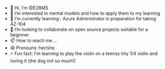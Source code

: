 - 👋 Hi, I’m @E28MS
- 👀 I’m interested in mental models and how to apply them to my learning
- 🌱 I’m currently learning : Azure Administrator in preparation for taking AZ-104
- 💞️ I’m looking to collaborate on open source projects suitable for a beginner
- 📫 How to reach me ...
- 😄 Pronouns: her/she
- ⚡ Fun fact: I'm learning to play the violin on a teensy tiny 1/4 violin and loving it (the dog not so much!)

<!---
E28MS/E28MS is a ✨ special ✨ repository because its `README.md` (this file) appears on your GitHub profile.
You can click the Preview link to take a look at your changes.
--->
